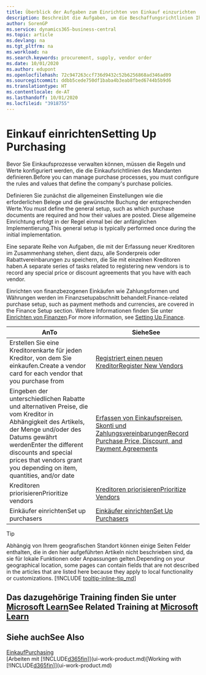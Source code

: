 ```yaml
---
title: Überblick der Aufgaben zum Einrichten von Einkauf einzurichten | Microsoft Docs
description: Beschreibt die Aufgaben, um die Beschaffungsrichtlinien Ihres Mandanten festzulegen und Ihre Einkaufsprozesse einzurichten.
author: SorenGP
ms.service: dynamics365-business-central
ms.topic: article
ms.devlang: na
ms.tgt_pltfrm: na
ms.workload: na
ms.search.keywords: procurement, supply, vendor order
ms.date: 10/01/2020
ms.author: edupont
ms.openlocfilehash: 72c947263ccf736d9432c52b6256868ad346ad09
ms.sourcegitcommit: ddbb5cede750df1baba4b3eab8fbed6744b5b9d6
ms.translationtype: HT
ms.contentlocale: de-AT
ms.lasthandoff: 10/01/2020
ms.locfileid: "3918755"
---
```

# <a name="setting-up-purchasing"></a><span data-ttu-id="2e89c-103">Einkauf einrichten</span><span class="sxs-lookup"><span data-stu-id="2e89c-103">Setting Up Purchasing</span></span>
<span data-ttu-id="2e89c-104">Bevor Sie Einkaufsprozesse verwalten können, müssen die Regeln und Werte konfiguriert werden, die die Einkaufsrichtlinien des Mandanten definieren.</span><span class="sxs-lookup"><span data-stu-id="2e89c-104">Before you can manage purchase processes, you must configure the rules and values that define the company's purchase policies.</span></span>

<span data-ttu-id="2e89c-105">Definieren Sie zunächst die allgemeinen Einstellungen wie die erforderlichen Belege und die gewünschte Buchung der entsprechenden Werte.</span><span class="sxs-lookup"><span data-stu-id="2e89c-105">You must define the general setup, such as which purchase documents are required and how their values are posted.</span></span> <span data-ttu-id="2e89c-106">Diese allgemeine Einrichtung erfolgt in der Regel einmal bei der anfänglichen Implementierung.</span><span class="sxs-lookup"><span data-stu-id="2e89c-106">This general setup is typically performed once during the initial implementation.</span></span>

<span data-ttu-id="2e89c-107">Eine separate Reihe von Aufgaben, die mit der Erfassung neuer Kreditoren im Zusammenhang stehen, dient dazu, alle Sonderpreis oder Rabattvereinbarungen zu speichern, die Sie mit einzelnen Kreditoren haben.</span><span class="sxs-lookup"><span data-stu-id="2e89c-107">A separate series of tasks related to registering new vendors is to record any special price or discount agreements that you have with each vendor.</span></span>

<span data-ttu-id="2e89c-108">Einrichten von finanzbezogenen Einkäufen wie Zahlungsformen und Währungen werden im Finanzsetupabschnitt behandelt.</span><span class="sxs-lookup"><span data-stu-id="2e89c-108">Finance-related purchase setup, such as payment methods and currencies, are covered in the Finance Setup section.</span></span> <span data-ttu-id="2e89c-109">Weitere Informationen finden Sie unter [Einrichten von Finanzen](finance-setup-finance.md).</span><span class="sxs-lookup"><span data-stu-id="2e89c-109">For more information, see [Setting Up Finance](finance-setup-finance.md).</span></span>

| <span data-ttu-id="2e89c-110">An</span><span class="sxs-lookup"><span data-stu-id="2e89c-110">To</span></span> | <span data-ttu-id="2e89c-111">Siehe</span><span class="sxs-lookup"><span data-stu-id="2e89c-111">See</span></span> |
| --- | --- |
| <span data-ttu-id="2e89c-112">Erstellen Sie eine Kreditorenkarte für jeden Kreditor, von dem Sie einkaufen.</span><span class="sxs-lookup"><span data-stu-id="2e89c-112">Create a vendor card for each vendor that you purchase from</span></span>|[<span data-ttu-id="2e89c-113">Registriert einen neuen Kreditor</span><span class="sxs-lookup"><span data-stu-id="2e89c-113">Register New Vendors</span></span>](purchasing-how-register-new-vendors.md) |
| <span data-ttu-id="2e89c-114">Eingeben der unterschiedlichen Rabatte und alternativen Preise, die vom Kreditor in Abhängigkeit des Artikels, der Menge und/oder des Datums gewährt werden</span><span class="sxs-lookup"><span data-stu-id="2e89c-114">Enter the different discounts and special prices that vendors grant you depending on item, quantities, and/or date</span></span> |[<span data-ttu-id="2e89c-115">Erfassen von Einkaufspreisen, Skonti und Zahlungsvereinbarungen</span><span class="sxs-lookup"><span data-stu-id="2e89c-115">Record Purchase Price, Discount, and Payment Agreements</span></span>](purchasing-how-record-purchase-price-discount-payment-agreements.md) |
| <span data-ttu-id="2e89c-116">Kreditoren priorisieren</span><span class="sxs-lookup"><span data-stu-id="2e89c-116">Prioritize vendors</span></span> |[<span data-ttu-id="2e89c-117">Kreditoren priorisieren</span><span class="sxs-lookup"><span data-stu-id="2e89c-117">Prioritize Vendors</span></span>](purchasing-how-prioritize-vendors.md) |
| <span data-ttu-id="2e89c-118">Einkäufer einrichten</span><span class="sxs-lookup"><span data-stu-id="2e89c-118">Set up purchasers</span></span> |[<span data-ttu-id="2e89c-119">Einkäufer einrichten</span><span class="sxs-lookup"><span data-stu-id="2e89c-119">Set Up Purchasers</span></span>](purchasing-how-setup-purchasers.md) |

> [!TIP]
> <span data-ttu-id="2e89c-120">Abhängig von Ihrem geografischen Standort können einige Seiten Felder enthalten, die in den hier aufgeführten Artikeln nicht beschrieben sind, da sie für lokale Funktionen oder Anpassungen gelten.</span><span class="sxs-lookup"><span data-stu-id="2e89c-120">Depending on your geographical location, some pages can contain fields that are not described in the articles that are listed here because they apply to local functionality or customizations.</span></span> [!INCLUDE [tooltip-inline-tip_md](includes/tooltip-inline-tip_md.md)]

## <a name="see-related-training-at-microsoft-learn"></a><span data-ttu-id="2e89c-121">Das dazugehörige Training finden Sie unter [Microsoft Learn](/learn/paths/trade-get-started-dynamics-365-business-central/)</span><span class="sxs-lookup"><span data-stu-id="2e89c-121">See Related Training at [Microsoft Learn](/learn/paths/trade-get-started-dynamics-365-business-central/)</span></span>

## <a name="see-also"></a><span data-ttu-id="2e89c-122">Siehe auch</span><span class="sxs-lookup"><span data-stu-id="2e89c-122">See Also</span></span>

[<span data-ttu-id="2e89c-123">Einkauf</span><span class="sxs-lookup"><span data-stu-id="2e89c-123">Purchasing</span></span>](purchasing-manage-purchasing.md)  
<span data-ttu-id="2e89c-124">[Arbeiten mit [!INCLUDE[d365fin](includes/d365fin_md.md)]](ui-work-product.md)</span><span class="sxs-lookup"><span data-stu-id="2e89c-124">[Working with [!INCLUDE[d365fin](includes/d365fin_md.md)]](ui-work-product.md)</span></span>
